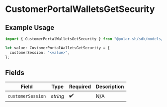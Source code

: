 # CustomerPortalWalletsGetSecurity

## Example Usage

```typescript
import { CustomerPortalWalletsGetSecurity } from "@polar-sh/sdk/models/operations/customerportalwalletsget.js";

let value: CustomerPortalWalletsGetSecurity = {
  customerSession: "<value>",
};
```

## Fields

| Field              | Type               | Required           | Description        |
| ------------------ | ------------------ | ------------------ | ------------------ |
| `customerSession`  | *string*           | :heavy_check_mark: | N/A                |
